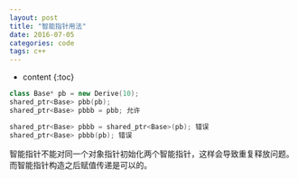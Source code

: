 ```yaml
---
layout: post
title: "智能指针用法"
date: 2016-07-05
categories: code
tags: c++
---
```


* content
{:toc}




```cpp
class Base* pb = new Derive(10);
shared_ptr<Base> pbb(pb);
shared_ptr<Base> pbbb = pbb; 允许
```

```cpp
shared_ptr<Base> pbbb = shared_ptr<Base>(pb); 错误
shared_ptr<Base> pbbb(pb); 错误
```
智能指针不能对同一个对象指针初始化两个智能指针，这样会导致重复释放问题。而智能指针构造之后赋值传递是可以的。
